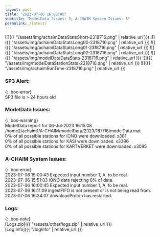 ```yaml
---
layout: post
title: "2023-07-06 16:00:00"
subtitle: "ModelData Issues: 3; A-CHAIM System Issues: 5"
permalink: /latest/
---
```


![]({{ "/assets/img/achaimDataStatsShort-2318716.png" | relative_url }})
![]({{ "/assets/img/achaimDataStatsLong00-2318716.png" | relative_url }})
![]({{ "/assets/img/achaimDataStatsLong01-2318716.png" | relative_url }})
![]({{ "/assets/img/achaimDataStatsLong02-2318716.png" | relative_url }})
![]({{ "/assets/img/modelDataDataStats-2318716.png" | relative_url }})
![]({{ "/assets/img/modelDataStationStats-2318716.png" | relative_url }})
![]({{ "/assets/img/achaimRunTime-2318716.png" | relative_url }})

### SP3 Alert:  
  
{: .box-error}  
SP3 file is > 24 hours old  

### ModelData Issues:  
  
{: .box-warning}  
 ModelData report for 06-Jul-2023 16:15:08   
 /home2/achaim1/A-CHAIM/modelData/2023/187/16/modelData.mat   
 0% of all possible stations for IONO were downloaded. x381   
 0% of all possible stations for KASI were downloaded. x3386   
 0% of all possible stations for KARTVERKET were downloaded. x3095   
  
### A-CHAIM System Issues:  
  
{: .box-error}  
2023-07-06 15:00:43 Expected input number 1, A, to be real.  
2023-07-06 15:51:03 IONO data rejecting 0% of data.  
2023-07-06 16:00:45 Expected input number 1, A, to be real.  
2023-07-06 16:11:09 ingestFIFO is not present or is not being read from.  
2023-07-06 16:34:07 downloadProton has restarted.  

### Logs:  
  
{: .box-note}  
[Logs.zip]({{ "/assets/other/logs.zip" | relative_url }})  
[Log Info]({{ "/logInfo" | relative_url }})  
